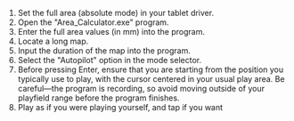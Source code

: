 1) Set the full area (absolute mode) in your tablet driver.
2) Open the "Area_Calculator.exe" program.
3) Enter the full area values (in mm) into the program.
4) Locate a long map.
5) Input the duration of the map into the program.
6) Select the "Autopilot" option in the mode selector.
7) Before pressing Enter, ensure that you are starting
from the position you typically use to play,
with the cursor centered in your usual play area.
Be careful—the program is recording, so avoid moving
outside of your playfield range before the program
finishes.
8) Play as if you were playing yourself, and tap if you want
